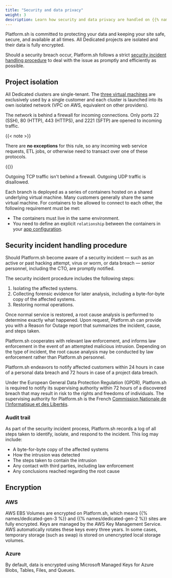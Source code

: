 ```yaml
---
title: "Security and data privacy"
weight: 3
description: Learn how security and data privacy are handled on {{% names/dedicated-gen-3 %}} projects.
---
```


Platform.sh is committed to protecting your data and keeping your site safe, secure, and available at all times.
All Dedicated projects are isolated and their data is fully encrypted.

Should a security breach occur, Platform.sh follows a strict [security incident handling procedure](#security-incident-handling-procedure)
to deal with the issue as promptly and efficiently as possible.

## Project isolation

All Dedicated clusters are single-tenant.
The [three virtual machines](./_index.md) are exclusively used by a single customer
and each cluster is launched into its own isolated network (VPC on AWS, equivalent on other providers).

The network is behind a firewall for incoming connections.
Only ports 22 (SSH), 80 (HTTP), 443 (HTTPS), and 2221 (SFTP) are opened to incoming traffic.

{{< note >}}

There are **no exceptions** for this rule, so any incoming web service requests,
ETL jobs, or otherwise need to transact over one of these protocols.

{{</note >}}

Outgoing TCP traffic isn't behind a firewall.
Outgoing UDP traffic is disallowed.

Each branch is deployed as a series of containers hosted on a shared underlying virtual machine.
Many customers generally share the same virtual machine.
For containers to be allowed to connect to each other, the following requirement must be met:

- The containers must live in the same environment.
- You need to define an explicit `relationship` between the containers
  in your [app configuration](../create-apps/app-reference.md#relationships).

## Security incident handling procedure

Should Platform.sh become aware of a security incident &mdash; such as an active or past hacking attempt, virus or worm, or data breach &mdash;
senior personnel, including the CTO, are promptly notified.

The security incident procedure includes the following steps:

1. Isolating the affected systems.
2. Collecting forensic evidence for later analysis, including a byte-for-byte copy of the affected systems.
3. Restoring normal operations.

Once normal service is restored, a root cause analysis is performed to determine exactly what happened.
Upon request, Platform.sh can provide you with a Reason for Outage report that summarizes the incident, cause, and steps taken.

Platform.sh cooperates with relevant law enforcement,
and informs law enforcement in the event of an attempted malicious intrusion.
Depending on the type of incident, the root cause analysis may be conducted by law enforcement rather than Platform.sh personnel.

Platform.sh endeavors to notify affected customers within 24 hours in case of a personal data breach
and 72 hours in case of a project data breach.

<!-- vale Vale.Spelling = NO -->
<!-- Spelling off because of the French-->
Under the European General Data Protection Regulation (GPDR),
Platform.sh is required to notify its supervising authority within 72 hours of a discovered breach
that may result in risk to the rights and freedoms of individuals.
The supervising authority for Platform.sh is the French [Commission Nationale de l'Informatique et des Libertés](https://www.cnil.fr/).
<!-- vale Vale.Spelling = YES -->

### Audit trail

As part of the security incident process, Platform.sh records a log of all steps taken to identify,
isolate, and respond to the incident.
This log may include:

- A byte-for-byte copy of the affected systems
- How the intrusion was detected
- The steps taken to contain the intrusion
- Any contact with third parties, including law enforcement
- Any conclusions reached regarding the root cause

## Encryption

### AWS

AWS EBS Volumes are encrypted on Platform.sh,
which means {{% names/dedicated-gen-3 %}} and {{% names/dedicated-gen-2 %}} sites are fully encrypted.
Keys are managed by the AWS Key Management Service.
AWS automatically rotates these keys every three years.
In some cases, temporary storage (such as swap) is stored on unencrypted local storage volumes.

### Azure

By default, data is encrypted using Microsoft Managed Keys for Azure Blobs, Tables, Files, and Queues.

[comment]: <> (What about other cloud providers? Is this section really needed/complete/valuable?)